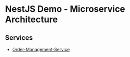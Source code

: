 # NestJS Demo - Microservice Architecture

## Services
* [Order-Management-Service](./oder-service/README.md)